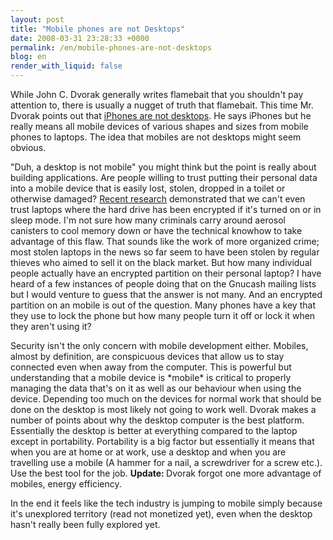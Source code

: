 ```yaml
---
layout: post
title: "Mobile phones are not Desktops"
date: 2008-03-31 23:28:33 +0000
permalink: /en/mobile-phones-are-not-desktops
blog: en
render_with_liquid: false
---
```


<p>While John C. Dvorak generally writes flamebait that you shouldn't pay attention to, there is usually a nugget of truth that flamebait. This time Mr. Dvorak points out that <a href="http://www.pcmag.com/article2/0,2817,2278808,00.asp">iPhones are not desktops</a>. He says iPhones but he really means all mobile devices of various shapes and sizes from mobile phones to laptops. The idea that mobiles are not desktops might seem obvious.</p><p> &quot;Duh, a desktop is not mobile&quot; you might think but the point is really about building applications. Are people willing to trust putting their personal data into a mobile device that is easily lost, stolen, dropped in a toilet or otherwise damaged? <a href="http://news.bbc.co.uk/2/hi/technology/7275407.stm">Recent research</a> demonstrated that we can't even trust laptops where the hard drive has been encrypted if it's turned on or in sleep mode. I'm not sure how many criminals carry around aerosol canisters to cool memory down or have the technical knowhow to take advantage of this flaw. That sounds like the work of more organized crime; most stolen laptops in the news so far seem to have been stolen by regular thieves who aimed to sell it on the black market. But how many individual people actually have an encrypted partition on their personal laptop? I have heard of a few instances of people doing that on the Gnucash mailing lists but I would venture to guess that the answer is not many. And an encrypted partition on an mobile is out of the question. Many phones have a key that they use to lock the phone but how many people turn it off or lock it when they aren't using it? </p><p>Security isn't the only concern with mobile development either. Mobiles, almost by definition, are conspicuous devices that allow us to stay connected even when away from the computer. This is powerful but understanding that a mobile device is *mobile* is critical to properly managing the data that's on it as well as our behaviour when using the device. Depending too much on the devices for normal work that should be done on the desktop is most likely not going to work well. Dvorak makes a number of points about why the desktop computer is the best platform. Essentially the desktop is better at everything compared to the laptop except in portability. Portability is a big factor but essentially it means that when you are at home or at work, use a desktop and when you are travelling use a mobile (A hammer for a nail, a screwdriver for a screw etc.). Use the best tool for the job. <strong>Update: </strong>Dvorak forgot one more advantage of mobiles, energy efficiency. </p><p>In the end it feels like the tech industry is jumping to mobile simply because it's unexplored territory (read not monetized yet), even when the desktop hasn't really been fully explored yet. </p>